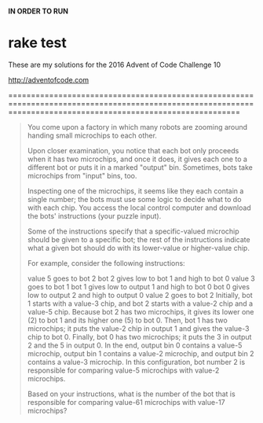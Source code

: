 #### IN ORDER TO RUN ####

<h1>rake test</h1>

These are my solutions for the 2016 Advent of Code Challenge 10

http://adventofcode.com


===============================================================================================================================================================


>You come upon a factory in which many robots are zooming around handing small microchips to each other.
>
>Upon closer examination, you notice that each bot only proceeds when it has two microchips, and once it does, it gives each one to a different bot or puts it in a marked "output" bin. Sometimes, bots take microchips from "input" bins, too.
>
>Inspecting one of the microchips, it seems like they each contain a single number; the bots must use some logic to decide what to do with each chip. You access the local control computer and download the bots' instructions (your puzzle input).
>
>Some of the instructions specify that a specific-valued microchip should be given to a specific bot; the rest of the instructions indicate what a given bot should do with its lower-value or higher-value chip.
>
>For example, consider the following instructions:
>
>value 5 goes to bot 2
>bot 2 gives low to bot 1 and high to bot 0
>value 3 goes to bot 1
>bot 1 gives low to output 1 and high to bot 0
>bot 0 gives low to output 2 and high to output 0
>value 2 goes to bot 2
>Initially, bot 1 starts with a value-3 chip, and bot 2 starts with a value-2 chip and a value-5 chip.
>Because bot 2 has two microchips, it gives its lower one (2) to bot 1 and its higher one (5) to bot 0.
>Then, bot 1 has two microchips; it puts the value-2 chip in output 1 and gives the value-3 chip to bot 0.
>Finally, bot 0 has two microchips; it puts the 3 in output 2 and the 5 in output 0.
>In the end, output bin 0 contains a value-5 microchip, output bin 1 contains a value-2 microchip, and output bin 2 contains a value-3 microchip. In this configuration, bot number 2 is responsible for comparing value-5 microchips with value-2 microchips.
>
>Based on your instructions, what is the number of the bot that is responsible for comparing value-61 microchips with value-17 microchips?